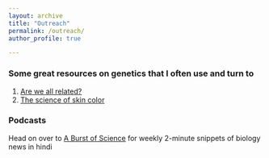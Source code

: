 ```yaml
---
layout: archive
title: "Outreach"
permalink: /outreach/
author_profile: true

---
```


### Some great resources on genetics that I often use and turn to
1. [Are we all related?](https://ed.ted.com/best_of_web/qRqRiz5q)
2. [The science of skin color](https://blog.ed.ted.com/2016/03/22/the-science-of-skin-color-in-ted-ed-gifs/)

### Podcasts
Head on over to [A Burst of Science](www.shwetaramdas.github.io/burstofscience) for weekly 2-minute snippets of biology news in hindi

